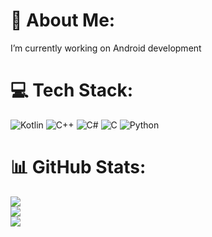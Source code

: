 # 💫 About Me:
 I’m currently working on Android development<br>


# 💻 Tech Stack:
![Kotlin](https://img.shields.io/badge/kotlin-%237F52FF.svg?style=for-the-badge&logo=kotlin&logoColor=white) ![C++](https://img.shields.io/badge/c++-%2300599C.svg?style=for-the-badge&logo=c%2B%2B&logoColor=white) ![C#](https://img.shields.io/badge/c%23-%23239120.svg?style=for-the-badge&logo=csharp&logoColor=white) ![C](https://img.shields.io/badge/c-%2300599C.svg?style=for-the-badge&logo=c&logoColor=white) ![Python](https://img.shields.io/badge/python-3670A0?style=for-the-badge&logo=python&logoColor=ffdd54)
# 📊 GitHub Stats:
![](https://github-readme-stats.vercel.app/api?username=Gokulprasad33&theme=rose_pine&hide_border=false&include_all_commits=false&count_private=false)<br/>
![](https://github-readme-streak-stats.herokuapp.com/?user=Gokulprasad33&theme=rose_pine&hide_border=false)<br/>
![](https://github-readme-stats.vercel.app/api/top-langs/?username=Gokulprasad33&theme=rose_pine&hide_border=false&include_all_commits=false&count_private=false&layout=compact)
